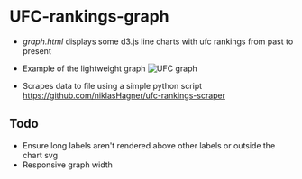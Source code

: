 # UFC-rankings-graph
- *graph.html* displays some d3.js line charts with ufc rankings from past to present
- Example of the lightweight graph
![UFC graph](http://i.imgur.com/MRQf2NP.png)

- Scrapes data to file using a simple python script https://github.com/niklasHagner/ufc-rankings-scraper

## Todo
* Ensure long labels aren't rendered above other labels or outside the chart svg
* Responsive graph width
